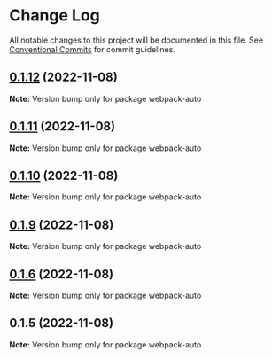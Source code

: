 # Change Log

All notable changes to this project will be documented in this file.
See [Conventional Commits](https://conventionalcommits.org) for commit guidelines.

## [0.1.12](https://github.com/ShadyMind/webpack-auto/compare/v0.1.11...v0.1.12) (2022-11-08)

**Note:** Version bump only for package webpack-auto





## [0.1.11](https://github.com/ShadyMind/webpack-auto/compare/v0.1.10...v0.1.11) (2022-11-08)

**Note:** Version bump only for package webpack-auto





## [0.1.10](https://github.com/ShadyMind/webpack-auto/compare/v0.1.9...v0.1.10) (2022-11-08)

**Note:** Version bump only for package webpack-auto





## [0.1.9](https://github.com/ShadyMind/webpack-auto/compare/v0.1.6...v0.1.9) (2022-11-08)

**Note:** Version bump only for package webpack-auto





## [0.1.6](https://github.com/ShadyMind/webpack-auto/compare/v0.1.5...v0.1.6) (2022-11-08)

**Note:** Version bump only for package webpack-auto





## 0.1.5 (2022-11-08)

**Note:** Version bump only for package webpack-auto
